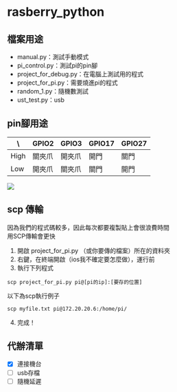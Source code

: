 # rasberry_python

## 檔案用途
- manual.py：測試手動模式
- pi_control.py：測試pi的pin腳
- project_for_debug.py：在電腦上測試用的程式
- project_for_pi.py：需要燒進pi的程式
- random_1.py：隨機數測試
- ust_test.py：usb

## pin腳用途
 \   | GPIO2 | GPIO3 | GPIO17 | GPIO27
---  | --- | --- | --- | ---
High | 關夾爪 | 開夾爪 | 開門 | 關門
Low  | 開夾爪 | 關夾爪 | 關門 | 開門

![](https://i.imgur.com/DFEKMHD.png)

## scp 傳輸
因為我們的程式碼較多，因此每次都要複製貼上會很浪費時間  
用SCP傳輸會更快

1. 開啟 project_for_pi.py （或你要傳的檔案）所在的資料夾
2. 右鍵，在終端開啟（ios我不確定要怎麼做），運行前
3. 執行下列程式
```
scp project_for_pi.py pi@[pi的ip]:[要存的位置]
```
以下為scp執行例子
```
scp myfile.txt pi@172.20.20.6:/home/pi/
```
4. 完成！

## 代辦清單
- [x] 連接機台  
- [ ] usb存檔  
- [ ] 隨機延遲  
